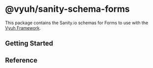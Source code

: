# @vyuh/sanity-schema-forms

This package contains the Sanity.io schemas for Forms to use with the
[Vyuh Framework](https://vyuh.tech).

## Getting Started

## Reference
